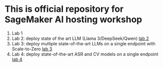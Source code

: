 # This is official repository for SageMaker AI hosting workshop

1. Lab 1
2. Lab 2: deploy state of the art LLM (Llama 3/DeepSeek/Qwen) [lab 2](./lab2)
3. Lab 3: deploy multiple state-of-the-art LLMs on a single endpoint with Scale-to-Zero [lab 3](./lab3)
4. Lab 4: deploy state-of-the-art ASR and CV models on a single endpoint [lab 4](./lab4)
